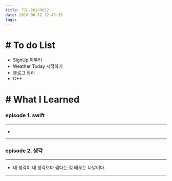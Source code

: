 ```yaml
---
title: TIL-20180612
date: 2018-06-12 12:45:33
tags: 
---
```


# # To do List

- SignUp 마무리
- Weather Today 시작하기
- 블로그 정리
- C++


# # What I Learned

### episode 1. swift

---

- 

---

### episode 2. 생각

---

- 내 생각이 내 생각보다 짧다는 걸 배우는 나날이다. 

---